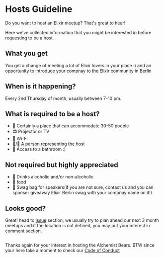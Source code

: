 # Hosts Guideline
Do you want to host an Elixir meetup? That's great to hear!

Here we've collected information that you might be interested in before requesting to be a host.

## What you get

You get a change of meeting a lot of Elixir lovers in your place :) and an opportunity to introduce your compnay to the
Elixir community in Berlin

## When is it happening?

Every 2nd Thursday of month, usually between 7-10 pm.

## What is required to be a host?

* :office: Certainly a place that can accommodate 30-50 poeple
* :tv: Projector or TV
* 📶 Wi-Fi
* :woman:/:man: A person representing the host
* :toilet: Access to a bathroom :)

## Not required but highly appreciated

* :beers: Drinks alcoholic and/or non-alcoholic
* :pizza: food 
* :briefcase: Swag bag for speakers(if you are not sure, contact us and you can sponser giveaway Elixir Berlin swag with your compnay name on it!)

## Looks good?

Great! head to [issue](https://github.com/elixir-berlin/planning/issues) section, we usually try to plan ahead our next 3 month
meetups and if the location is not defined, you may put your interest in comment section.

## 

Thanks again for your interest in hosting the Alchemist Bears. BTW since your here take a moment to check our [Code of Conduct](Code-of-Conduct.md)
